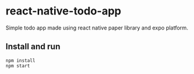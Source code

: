 # react-native-todo-app

Simple todo app made using react native paper library and expo platform.

## Install and run

```
npm install
npm start
```
